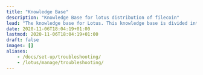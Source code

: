 ```yaml
---
title: "Knowledge Base"
description: "Knowledge Base for lotus distribution of filecoin"
lead: "The knowledge base for Lotus. This knowledge base is divided into articles and solutions. Articles are informative, while solutions deal with specific errors."
date: 2020-11-06T18:04:19+01:00
lastmod: 2020-11-06T18:04:19+01:00
draft: false
images: []
aliases:
    - /docs/set-up/troubleshooting/
    - /lotus/manage/troubleshooting/
---
```

